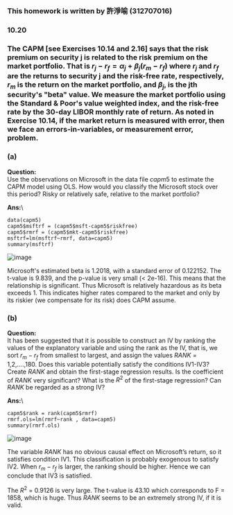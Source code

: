 ### This homework is written by 許淨喻 (312707016)
### 10.20
### The CAPM [see Exercises 10.14 and 2.16] says that the risk premium on security j is related to the risk premium on the market portfolio. That is $r_j - r_f = \alpha_j + \beta_j (r_m - r_f)$ where $r_j$ and $r_f$ are the returns to security j and the risk-free rate, respectively, $r_m$ is the return on the market portfolio, and $\beta_j$, is the jth security's "beta" value. We measure the market portfolio using the Standard & Poor's value weighted index, and the risk-free rate by the 30-day LIBOR monthly rate of return. As noted in Exercise 10.14, if the market return is measured with error, then we face an errors-in-variables, or measurement error, problem.


### (a)
**Question:**\
Use the observations on Microsoft in the data file $capm5$ to estimate the CAPM model using OLS.
How would you classify the Microsoft stock over this period? Risky or relatively safe, relative to the market portfolio?

**Ans:**\

```{R }
data(capm5)
capm5$msftrf = (capm5$msft-capm5$riskfree)
capm5$rmrf = (capm5$mkt-capm5$riskfree)
msftrf=lm(msftrf~rmrf, data=capm5)
summary(msftrf)
```
![image](https://github.com/HWTeng-Course/202402-Financial-Econometrics/assets/71587037/a2cd5d76-7be8-483a-8207-f280cbe826d7)

Microsoft's estimated beta is 1.2018, with a standard error of 0.122152. The t-value is 9.839, and the p-value is very small (< 2e-16). This means that the relationship is significant. Thus Microsoft is relatively hazardous as its beta exceeds 1. This indicates higher rates compared to the market and only by its riskier (we compensate for its risk) does CAPM assume.

### (b)
**Question:**\
It has been suggested that it is possible to construct an IV by ranking the values of the explanatory variable and using the rank as the IV, that is, we sort $r_m - r_f$ from smallest to largest, and assign the values $RANK$ = 1,2,....,180. Does this variable potentially satisfy the conditions IV1-IV3? Create $RANK$ and obtain the first-stage regression results. Is the coefficient of $RANK$ very significant? What is the $R^2$ of the first-stage regression? Can $RANK$ be regarded as a strong IV?

**Ans:**\

```{R }
capm5$rank = rank(capm5$rmrf)
rmrf.ols=lm(rmrf~rank , data=capm5)
summary(rmrf.ols)
```
![image](https://github.com/HWTeng-Course/202402-Financial-Econometrics/assets/71587037/fd0d3082-120d-4348-a5ee-897b9e14850d)

The variable $RANK$ has no obvious causal effect on Microsoft’s return, so it satisfies condition IV1. This classification is probably exogenous to satisfy IV2. When $r_m - r_f$ is larger, the ranking should be higher. Hence we can conclude that IV3 is satisfied. 

The $R^2$ = 0.9126 is very large. The t-value is 43.10 which corresponds to F = 1858, which is huge. Thus $RANK$ seems to be an extremely strong IV, if it is valid.
